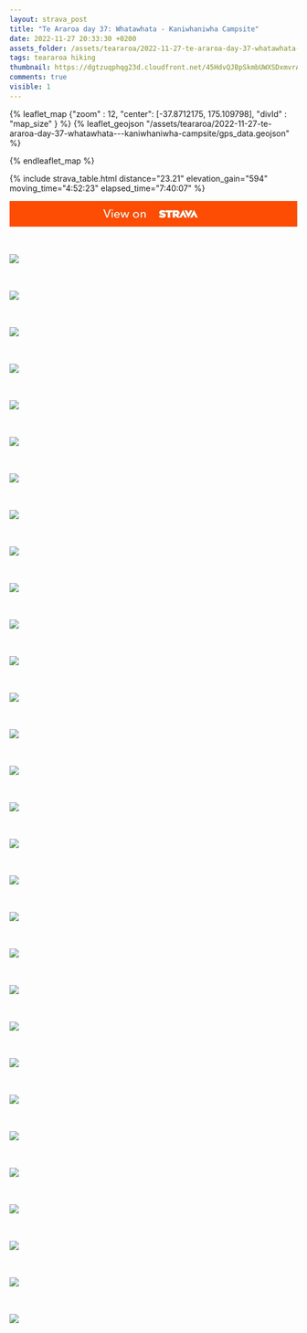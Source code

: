 ```yaml
---
layout: strava_post
title: "Te Araroa day 37: Whatawhata - Kaniwhaniwha Campsite"
date: 2022-11-27 20:33:30 +0200
assets_folder: /assets/teararoa/2022-11-27-te-araroa-day-37-whatawhata---kaniwhaniwha-campsite
tags: teararoa hiking
thumbnail: https://dgtzuqphqg23d.cloudfront.net/45HdvQJBpSkmbUWXSDxmvrARtOZXbL2lL8KC_m8jUN4-1024x768.jpg
comments: true
visible: 1
---
```



{% leaflet_map {"zoom" : 12,
                  "center": [-37.8712175, 175.109798],
                 "divId" : "map_size" } %}
    {% leaflet_geojson "/assets/teararoa/2022-11-27-te-araroa-day-37-whatawhata---kaniwhaniwha-campsite/gps_data.geojson" %}

{% endleaflet_map %}





{% include strava_table.html distance="23.21" elevation_gain="594" moving_time="4:52:23" elapsed_time="7:40:07" %}

[![](/assets/strava.jpg)](https://www.strava.com/activities/8180777612)


<br />

![](https://dgtzuqphqg23d.cloudfront.net/45HdvQJBpSkmbUWXSDxmvrARtOZXbL2lL8KC_m8jUN4-1024x768.jpg)


<br />

![](https://dgtzuqphqg23d.cloudfront.net/8NfIGGhO5VQ-WxkrxhHme_T1i0hDFaOO3DR6ZxWVung-768x1024.jpg)


<br />

![](https://dgtzuqphqg23d.cloudfront.net/0w-HV3C_f3M6n3H7TfuJ6tcwZQO8pN8Ovb23nf-z0DU-768x1024.jpg)


<br />

![](https://dgtzuqphqg23d.cloudfront.net/B3SSsaz9LRIeXZAvemYVt6s0F8D8qfoJ2y2u835hL1U-1024x768.jpg)


<br />

![](https://dgtzuqphqg23d.cloudfront.net/WREQ062NuYDfgvhblcJbja1mFKlKRuimg4Up0ummMZw-1024x768.jpg)


<br />

![](https://dgtzuqphqg23d.cloudfront.net/4uPj7Uo8iJfRv4ICVKSOgu5R5rR9Vs_6HMraMn-B5O4-1024x768.jpg)


<br />

![](https://dgtzuqphqg23d.cloudfront.net/CAGPB0ju4LSSQ8xSKOOWzQz6b_9jxwT-2nSjGuqWcow-1024x768.jpg)


<br />

![](https://dgtzuqphqg23d.cloudfront.net/kkJ_ZWqBE7tKMYYRW9jwtKSDPptwTLh4IZ1rV2K_--E-1024x768.jpg)


<br />

![](https://dgtzuqphqg23d.cloudfront.net/yj34y3CoLciHxAn5Ea5QZ-KJQ70QqzPsBlaShbpbqAA-768x1024.jpg)


<br />

![](https://dgtzuqphqg23d.cloudfront.net/V0DaYnnaKBvbIQVsCLlAwmmYUsrl0o-zjerMEYcOXmQ-1024x768.jpg)


<br />

![](https://dgtzuqphqg23d.cloudfront.net/wS8TkscxDG4UZsivGFNungvLD3Pi5zO5yoy8ojGGCWw-1024x768.jpg)


<br />

![](https://dgtzuqphqg23d.cloudfront.net/taPXBz5BpG2su5nWx-WQE81nUEqEwXyEfOc7P8y9vWc-1024x768.jpg)


<br />

![](https://dgtzuqphqg23d.cloudfront.net/-MUcPwihJu_JHeEH63sn6WskBtWFu_-ZqyVSOJ02VbY-768x1024.jpg)


<br />

![](https://dgtzuqphqg23d.cloudfront.net/afojMv1xUfw_WznzjSsqq2slzH1esgKWIffoPIKoNb8-1024x768.jpg)


<br />

![](https://dgtzuqphqg23d.cloudfront.net/So3QqA6TB6kjgmgcxnQ8UnEevnfLVRGJaLvJPn5DP7I-768x1024.jpg)


<br />

![](https://dgtzuqphqg23d.cloudfront.net/lOd_FpA3XbCrHQnkMVUdchxNF8--LMlyxSOWnwqdBc0-1024x768.jpg)


<br />

![](https://dgtzuqphqg23d.cloudfront.net/_rnxh3CYxBONCvVIEiVyS_YPQ58Cj0lm6Au2EFALfy4-1024x768.jpg)


<br />

![](https://dgtzuqphqg23d.cloudfront.net/C51ZbOn8Xiu2uvJuNTxvvVpAfdpb8BY7pqC5idAlJz8-768x1024.jpg)


<br />

![](https://dgtzuqphqg23d.cloudfront.net/M8F8qqu5CLmD76qKMsGzXBX6NAkxreG71mBUpzN6ML0-1024x768.jpg)


<br />

![](https://dgtzuqphqg23d.cloudfront.net/a3fwy8aIOS1vKOaZvERcI5XonrseEaEgLLcF7UC2IFo-1024x768.jpg)


<br />

![](https://dgtzuqphqg23d.cloudfront.net/mAd8BfEYm6RKFCl6w7E0K-rsw00vUyUMvcyvbBWErqk-1024x768.jpg)


<br />

![](https://dgtzuqphqg23d.cloudfront.net/yTXuMssfgDOirN9LazHJHijTck4t5e_lT9AcbxYLm80-1024x768.jpg)


<br />

![](https://dgtzuqphqg23d.cloudfront.net/3gXQwgRn2IoAsUTUOaRthTWvOXu-3nDy_Bg8eS4UR-o-1024x768.jpg)


<br />

![](https://dgtzuqphqg23d.cloudfront.net/OxHZM8U4KjB_k9Gddzn5-eJrsBjCvy-8dIPBzej--70-1024x506.jpg)


<br />

![](https://dgtzuqphqg23d.cloudfront.net/QKzW8QVm1BNu9gsJdId1dvITqfiSbJt6JOr8_QKcYCU-1024x768.jpg)


<br />

![](https://dgtzuqphqg23d.cloudfront.net/CaFOJpYg8USCQyekcgo_InOa9EdljVxf2pG9k91Hzqk-1024x768.jpg)


<br />

![](https://dgtzuqphqg23d.cloudfront.net/IYyAni5n05wH1n8uOhWAifdDdftB2s8dBHlzcjlD8KI-1024x768.jpg)


<br />

![](https://dgtzuqphqg23d.cloudfront.net/YLwLFx8Dt-vMSE65F-USv08Bry3o2U7e4xop6McynEM-768x1024.jpg)


<br />

![](https://dgtzuqphqg23d.cloudfront.net/bu5q0ENLL74mtSS4tpw3mkO2QF1iYMXXaKX0-YbRcYA-768x1024.jpg)


<br />

![](https://dgtzuqphqg23d.cloudfront.net/yDPhQsUxvNot2--iclWNBVlpoHWFiVp0DwVMES0vGVo-1024x768.jpg)
